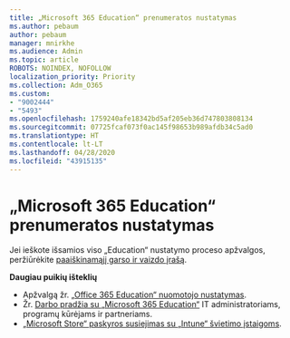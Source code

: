 ```yaml
---
title: „Microsoft 365 Education“ prenumeratos nustatymas
ms.author: pebaum
author: pebaum
manager: mnirkhe
ms.audience: Admin
ms.topic: article
ROBOTS: NOINDEX, NOFOLLOW
localization_priority: Priority
ms.collection: Adm_O365
ms.custom:
- "9002444"
- "5493"
ms.openlocfilehash: 1759240afe18342bd5af205eb36d747803808134
ms.sourcegitcommit: 07725fcaf073f0ac145f98653b989afdb34c5ad0
ms.translationtype: HT
ms.contentlocale: lt-LT
ms.lasthandoff: 04/28/2020
ms.locfileid: "43915135"
---
```

# <a name="set-up-a-microsoft-365-education-subscription"></a>„Microsoft 365 Education“ prenumeratos nustatymas

Jei ieškote išsamios viso „Education“ nustatymo proceso apžvalgos, peržiūrėkite [paaiškinamąjį garso ir vaizdo įrašą](https://aka.ms/M365EduSetup).

**Daugiau puikių išteklių**

- Apžvalgą žr. [„Office 365 Education“ nuomotojo nustatymas](https://docs.microsoft.com/microsoft-365/education/intune-edu-trial/set-up-office365-edu-tenant).
- Žr. [Darbo pradžia su „Microsoft 365 Education“](https://docs.microsoft.com/education/) IT administratoriams, programų kūrėjams ir partneriams. 
- [„Microsoft Store“ paskyros susiejimas su „Intune“ švietimo įstaigoms](https://docs.microsoft.com/microsoft-365/education/intune-edu-trial/configure-microsoft-store-for-education). 
